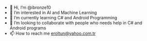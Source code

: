 - 👋 Hi, I’m @ibronze10
- 👀 I’m interested in AI and Machine Learning
- 🌱 I’m currently learning C# and Android Programming
- 💞️ I’m looking to collaborate with people who needs help in C# and Android programs 
- 📫 How to reach me eroltun@yahoo.com.tr

<!---
ibronze10/ibronze10 is a ✨ special ✨ repository because its `README.md` (this file) appears on your GitHub profile.
You can click the Preview link to take a look at your changes.
--->
